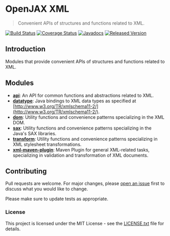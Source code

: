 # OpenJAX XML

> Convenient APIs of structures and functions related to XML.

[![Build Status](https://travis-ci.org/openjax/xml.png)](https://travis-ci.org/openjax/xml)
[![Coverage Status](https://coveralls.io/repos/github/openjax/xml/badge.svg)](https://coveralls.io/github/openjax/xml)
[![Javadocs](https://www.javadoc.io/badge/org.openjax.xml/xml-maven-plugin.svg)](https://www.javadoc.io/doc/org.openjax.xml/xml-maven-plugin)
[![Released Version](https://img.shields.io/maven-central/v/org.openjax.xml/xml-maven-plugin.svg)](https://mvnrepository.com/artifact/org.openjax.xml/xml-maven-plugin)

## Introduction

Modules that provide convenient APIs of structures and functions related to XML.

## Modules

* **[api][api]**: An API for common functions and abstractions related to XML.
* **[datatype][datatype]**: Java bindings to XML data types as specified at [http://www.w3.org/TR/xmlschema11-2/](http://www.w3.org/TR/xmlschema11-2/).
* **[dom][dom]**: Utility functions and convenience patterns specializing in the XML DOM.
* **[sax][sax]**: Utility functions and convenience patterns specializing in the Java's SAX libraries.
* **[transform][transform]**: Utility functions and convenience patterns specializing in XML stylesheet transformations.
* **[xml-maven-plugin][xml-maven-plugin]**: Maven Plugin for general XML-related tasks, specializing in validation and transformation of XML documents.

## Contributing

Pull requests are welcome. For major changes, please [open an issue](../../issues) first to discuss what you would like to change.

Please make sure to update tests as appropriate.

### License

This project is licensed under the MIT License - see the [LICENSE.txt](LICENSE.txt) file for details.

[api]: /api
[datatype]: /datatype
[dom]: /dom
[sax]: /sax
[transform]: /transform
[xml-maven-plugin]: /xml-maven-plugin